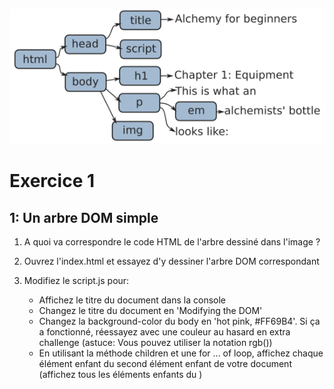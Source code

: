 ![html tree](01-introduction/treetocode.png)

# Exercice 1

## 1: Un arbre DOM simple

1. A quoi va correspondre le code HTML de l'arbre dessiné dans l'image ?

2. Ouvrez l'index.html et essayez d'y dessiner l'arbre DOM correspondant

3. Modifiez le script.js pour:
    - Affichez le titre du document dans la console
    - Changez le titre du document en 'Modifying the DOM'
    - Changez la background-color du body en 'hot pink, #FF69B4'. Si ça a fonctionné, réessayez avec une couleur au hasard en extra challenge (astuce: Vous pouvez utiliser la notation rgb())
    - En utilisant la méthode children et une for ... of loop, affichez chaque élément enfant du second élément enfant de votre document (affichez tous les éléments enfants du <body>)

